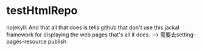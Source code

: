 # testHtmlRepo

nojekyll: And that all that does is tells github that don't use this jackal framework for displaying the web pages that's all it does. -->
需要去setting-pages-resource publish
